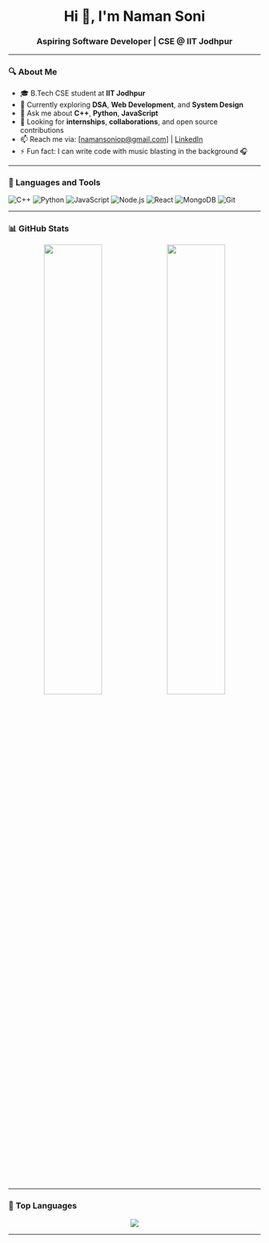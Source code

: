 <h1 align="center">Hi 👋, I'm Naman Soni</h1>
<h3 align="center">Aspiring Software Developer | CSE @ IIT Jodhpur</h3>

---

### 🔍 About Me

- 🎓 B.Tech CSE student at **IIT Jodhpur**
- 🌱 Currently exploring **DSA**, **Web Development**, and **System Design**
- 💬 Ask me about **C++**, **Python**, **JavaScript**
- 💼 Looking for **internships**, **collaborations**, and open source contributions
- 📫 Reach me via: [namansoniop@gmail.com] | [LinkedIn](www.linkedin.com/in/naman-soni-a46931290)
- ⚡ Fun fact: I can write code with music blasting in the background 🎧

---

### 🧰 Languages and Tools

![C++](https://img.shields.io/badge/C++-00599C?style=for-the-badge&logo=cplusplus&logoColor=white)
![Python](https://img.shields.io/badge/Python-3776AB?style=for-the-badge&logo=python&logoColor=white)
![JavaScript](https://img.shields.io/badge/JavaScript-F7DF1E?style=for-the-badge&logo=javascript&logoColor=black)
![Node.js](https://img.shields.io/badge/Node.js-339933?style=for-the-badge&logo=node.js&logoColor=white)
![React](https://img.shields.io/badge/React-20232A?style=for-the-badge&logo=react&logoColor=61DAFB)
![MongoDB](https://img.shields.io/badge/MongoDB-4EA94B?style=for-the-badge&logo=mongodb&logoColor=white)
![Git](https://img.shields.io/badge/Git-F05032?style=for-the-badge&logo=git&logoColor=white)

---

### 📊 GitHub Stats

<p align="center">
  <img src="https://github-readme-stats.vercel.app/api?username=namansoni02&show_icons=true&theme=tokyonight" width="48%" />
  <img src="https://github-readme-streak-stats.herokuapp.com/?user=namansoni02&theme=tokyonight" width="48%" />
</p>

---

### 🧠 Top Languages

<p align="center">
  <img src="https://github-readme-stats.vercel.app/api/top-langs/?username=namansoni02&layout=compact&theme=tokyonight" />
</p>

---

<!--
namansoni02/namansoni02 is a ✨ special ✨ repository because its `README.md` (this file) appears on your GitHub profile.
-->
